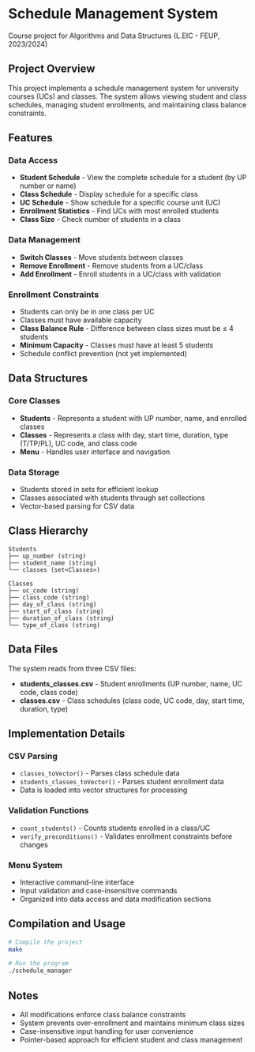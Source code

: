 # Schedule Management System

Course project for Algorithms and Data Structures (L.EIC - FEUP, 2023/2024)

## Project Overview

This project implements a schedule management system for university courses (UCs) and classes. The system allows viewing student and class schedules, managing student enrollments, and maintaining class balance constraints.

## Features

### Data Access
- **Student Schedule** - View the complete schedule for a student (by UP number or name)
- **Class Schedule** - Display schedule for a specific class
- **UC Schedule** - Show schedule for a specific course unit (UC)
- **Enrollment Statistics** - Find UCs with most enrolled students
- **Class Size** - Check number of students in a class

### Data Management
- **Switch Classes** - Move students between classes
- **Remove Enrollment** - Remove students from a UC/class
- **Add Enrollment** - Enroll students in a UC/class with validation

### Enrollment Constraints
- Students can only be in one class per UC
- Classes must have available capacity
- **Class Balance Rule** - Difference between class sizes must be ≤ 4 students
- **Minimum Capacity** - Classes must have at least 5 students
- Schedule conflict prevention (not yet implemented)

## Data Structures

### Core Classes

- **Students** - Represents a student with UP number, name, and enrolled classes
- **Classes** - Represents a class with day, start time, duration, type (T/TP/PL), UC code, and class code
- **Menu** - Handles user interface and navigation

### Data Storage
- Students stored in sets for efficient lookup
- Classes associated with students through set collections
- Vector-based parsing for CSV data

## Class Hierarchy
```
Students
├── up_number (string)
├── student_name (string)
└── classes (set<Classes>)

Classes
├── uc_code (string)
├── class_code (string)
├── day_of_class (string)
├── start_of_class (string)
├── duration_of_class (string)
└── type_of_class (string)
```

## Data Files

The system reads from three CSV files:

- **students_classes.csv** - Student enrollments (UP number, name, UC code, class code)
- **classes.csv** - Class schedules (class code, UC code, day, start time, duration, type)

## Implementation Details

### CSV Parsing
- `classes_toVector()` - Parses class schedule data
- `students_classes_toVector()` - Parses student enrollment data
- Data is loaded into vector structures for processing

### Validation Functions
- `count_students()` - Counts students enrolled in a class/UC
- `verify_preconditions()` - Validates enrollment constraints before changes

### Menu System
- Interactive command-line interface
- Input validation and case-insensitive commands
- Organized into data access and data modification sections

## Compilation and Usage
```bash
# Compile the project
make

# Run the program
./schedule_manager
```

## Notes

- All modifications enforce class balance constraints
- System prevents over-enrollment and maintains minimum class sizes
- Case-insensitive input handling for user convenience
- Pointer-based approach for efficient student and class management
